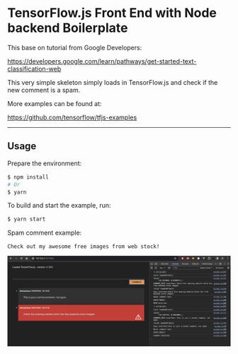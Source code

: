 TensorFlow.js Front End with Node backend Boilerplate
=================

This base on tutorial from Google Developers:

https://developers.google.com/learn/pathways/get-started-text-classification-web

This very simple skeleton simply loads in TensorFlow.js and check if the new comment is a spam.

More examples can be found at:

https://github.com/tensorflow/tfjs-examples

-------------------

## Usage

Prepare the environment:
```sh
$ npm install
# Or
$ yarn
```

To build and start the example, run:
```sh
$ yarn start
```

Spam comment example:
```text
Check out my awesome free images from web stock!
```

![Screenshot](Screenshot.png)